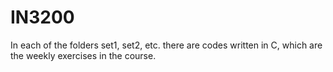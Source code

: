 # IN3200
In each of the folders set1, set2, etc. there are codes written in C, which are the weekly exercises in the course.
